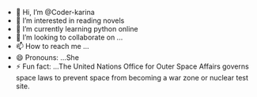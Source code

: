 - 👋 Hi, I’m @Coder-karina
- 👀 I’m interested in reading novels
- 🌱 I’m currently learning python online
- 💞️ I’m looking to collaborate on ...
- 📫 How to reach me ...
- 😄 Pronouns: ...She
- ⚡ Fun fact: ...The United Nations Office for Outer Space Affairs governs space laws to prevent space from becoming a war zone or nuclear test site.

<!---
Coder-karina is a ✨ special ✨ repository because its `README.md` (this file) appears on your GitHub profile.
You can click the Preview link to take a look at your changes.
--->
